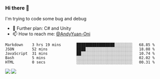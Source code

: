 ### Hi there 👋

I'm trying to code some bug and debug

- 🌱 Further plan: C# and Unity
- 📫 How to reach me: [@AndyYuan-Oni](https://github.com/AndyYuan-Oni)


<!--START_SECTION:waka-->
```text
Markdown    3 hrs 19 mins       █████████████████░░░░░░░░   68.85 % 
JSON        52 mins             ████░░░░░░░░░░░░░░░░░░░░░   18.08 % 
JavaScript  31 mins             ██░░░░░░░░░░░░░░░░░░░░░░░   10.74 % 
Bash        5 mins              ░░░░░░░░░░░░░░░░░░░░░░░░░   02.02 % 
HTML        0 secs              ░░░░░░░░░░░░░░░░░░░░░░░░░   00.31 %
```
<!--END_SECTION:waka-->

  <!--**AndyYuan-Oni/AndyYuan-Oni** is a ✨ _special_ ✨ repository because its `README.md` (this file) appears on your GitHub profile.-->
<!--[![Top Langs](https://github-readme-stats.vercel.app/api/top-langs/?username=AndyYUan-Oni&layout=compact)](https://github.com/AndyYUan-Oni/github-readme-stats)-->
<a href="https://github.com/AndyYUan-Oni/github-readme-stats">
  <img align="left" src="https://github-readme-stats.vercel.app/api?username=AndyYUan-Oni&hide=stars" />
</a>
<a href="https://github.com/AndyYUan-Oni/github-readme-stats">
  <img align="left" src="https://github-readme-stats.vercel.app/api/top-langs/?username=AndyYUan-Oni&layout=compact" />
</a>

